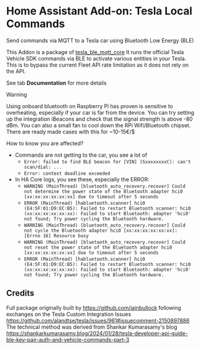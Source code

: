 # Home Assistant Add-on: Tesla Local Commands

Send commands via MQTT to a Tesla car using Bluetooth Low Energy (BLE)


This Addon is a package of [tesla_ble_mqtt_core](https://github.com/tesla-local-control/tesla_ble_mqtt_core)
It runs the official Tesla Vehicle SDK commands via BLE to activate various entities in your Tesla.
This is to bypass the current Fleet API rate limitation as it does not rely on the API.


See tab **Documentation** for more details

> [!WARNING]
> Using onboard bluetooth on Raspberry Pi has proven is sensitive to overheating, especially if your car is far from the device.
> You can try setting up the integration iBeacons and check that the signal strength is above -80 dBm.
> You can also a small fan to cool down the RPi Wifi/Bluetooth chipset. There are ready made cases with this for ~10-15€/$
>
> How to know you are affected?
> - Commands are not getting to the car, you see a lot of
>   - `Error: failed to find BLE beacon for [VIN] (SxxxxxxxxC): can't scan/dial: ...`
>   - `Error: context deadline exceeded`
> - In HA Core logs, you see these, especially the ERROR:
>   - `WARNING (MainThread) [bluetooth_auto_recovery.recover] Could not determine the power state of the Bluetooth adapter hci0 [xx:xx:xx:xx:xx:xx] due to timeout after 5 seconds`
>   - `ERROR (MainThread) [habluetooth.scanner] hci0 (E4:5F:01:D9:EC:B5): Failed to restart Bluetooth scanner: hci0 (xx:xx:xx:xx:xx:xx): Failed to start Bluetooth: adapter 'hci0' not found; Try power cycling the Bluetooth hardware.`
>   - `WARNING (MainThread) [bluetooth_auto_recovery.recover] Could not cycle the Bluetooth adapter hci0 [xx:xx:xx:xx:xx:xx]: [Errno 16] Resource busy`
>   - `WARNING (MainThread) [bluetooth_auto_recovery.recover] Could not reset the power state of the Bluetooth adapter hci0 [xx:xx:xx:xx:xx:xx] due to timeout after 5 seconds`
>   - `ERROR (MainThread) [habluetooth.scanner] hci0 (E4:5F:01:D9:EC:B5): Failed to restart Bluetooth scanner: hci0 (xx:xx:xx:xx:xx:xx): Failed to start Bluetooth: adapter 'hci0' not found; Try power cycling the Bluetooth hardware.`


## Credits

Full package originally built by https://github.com/iainbullock following exchanges on the Tesla Custom Integration Issues https://github.com/alandtse/tesla/issues/961#issuecomment-2150897886 
The technical method was derived from Shankar Kumarasamy's blog https://shankarkumarasamy.blog/2024/01/28/tesla-developer-api-guide-ble-key-pair-auth-and-vehicle-commands-part-3
